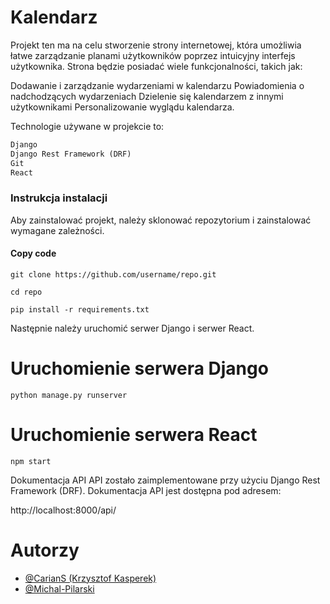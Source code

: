 # Kalendarz 
Projekt ten ma na celu stworzenie strony internetowej, która umożliwia łatwe zarządzanie planami użytkowników poprzez intuicyjny interfejs użytkownika. Strona będzie posiadać wiele funkcjonalności, takich jak:

Dodawanie i zarządzanie wydarzeniami w kalendarzu
Powiadomienia o nadchodzących wydarzeniach
Dzielenie się kalendarzem z innymi użytkownikami
Personalizowanie wyglądu kalendarza.

Technologie używane w projekcie to:

```Python
Django
Django Rest Framework (DRF)
Git
React
```
### Instrukcja instalacji
Aby zainstalować projekt, należy sklonować repozytorium i zainstalować wymagane zależności.


#### Copy code
```git clone https://github.com/username/repo.git```

```cd repo```

```pip install -r requirements.txt```

Następnie należy uruchomić serwer Django i serwer React.

# Uruchomienie serwera Django
```python manage.py runserver```

# Uruchomienie serwera React
```npm start```

Dokumentacja API
API zostało zaimplementowane przy użyciu Django Rest Framework (DRF). Dokumentacja API jest dostępna pod adresem:


http://localhost:8000/api/

# Autorzy
- [@CarianS (Krzysztof Kasperek) ](https://github.com/Carians)
- [@Michal-Pilarski](https://github.com/Michal-Pilarski)
